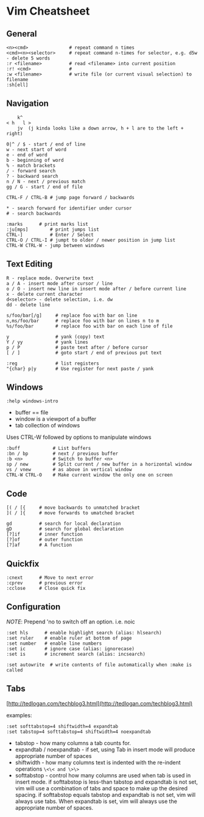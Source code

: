Vim Cheatsheet
==============

General
-------

```
<n><cmd>               # repeat command n times
<cmd><n><selector>     # repeat command n-times for selector, e.g. d5w - delete 5 words
:r <filename>          # read <filename> into current position
:r! <cmd>              #
:w <filename>          # write file (or current visual selection) to filename
:sh[ell]
```

Navigation
----------

```
    k^
< h   l >
    jv  (j kinda looks like a down arrow, h + l are to the left + right)

0|^ / $ - start / end of line
w - next start of word
e - end of word
b - beginning of word
% - match brackets
/ - forward search
? - backward search
n / N - next / previous match
gg / G - start / end of file

CTRL-F / CTRL-B # jump page forward / backwards

* - search forward for identifier under cursor
# - search backwards

:marks      # print marks list
:ju[mps]        # print jumps list
CTRL-]          # Enter / Select
CTRL-O / CTRL-I # jumpt to older / newer position in jump list
CTRL-W CTRL-W - jump between windows
```

Text Editing
------------

```
R - replace mode. Overwrite text
a / A - insert mode after cursor / line
o / O - insert new line in insert mode after / before current line
x - delete current character
d<selector> - delete selection, i.e. dw
dd - delete line

s/foo/bar[/g]     # replace foo with bar on line
n,ms/foo/bar      # replace foo with bar on lines n to m
%s/foo/bar        # replace foo with bar on each line of file

y                 # yank (copy) text
Y / yy            # yank lines
p / P             # paste text after / before cursor
[ / ]             # goto start / end of previous put text

:reg              # list registers
"{char} p|y       # Use register for next paste / yank
```

Windows
-------

```
:help windows-intro
```

-	buffer == file
-	window is a viewport of a buffer
-	tab collection of windows

Uses CTRL-W followed by options to manipulate windows

```
:buff            # List buffers
:bn / bp         # next / previous buffer
:b <n>           # Switch to buffer <n>
sp / new         # Split current / new buffer in a horizontal window
vs / vnew        # as above in vertical window
CTRL-W CTRL-O    # Make current window the only one on screen
```

Code
----

```
[( / [{     # move backwards to unmatched bracket
]( / ]{     # move forwards to umatched bracket

gd          # search for local declaration
gD          # search for global declaration
[?]if       # inner function
[?]of       # outer function
[?]af       # A function
```

Quickfix
--------

```
:cnext      # Move to next error
:cprev      # previous error
:cclose     # Close quick fix
```

Configuration
-------------

*NOTE*: Prepend 'no to switch off an option. i.e. noic

```
:set hls      # enable highlight search (alias: hlsearch)
:set ruler    # enable ruler at bottom of page
:set number   # enable line numbers
:set ic       # ignore case (alias: ignorecase)
:set is       # increment search (alias: incsearch)

:set autowrite  # write contents of file automatically when :make is called
```

Tabs
----

[http://tedlogan.com/techblog3.html](http://tedlogan.com/techblog3.html)

examples:

```
:set softtabstop=4 shiftwidth=4 expandtab
:set tabstop=4 softtabstop=4 shiftwidth=4 noexpandtab
```

-	tabstop - how many columns a tab counts for.
-	expandtab / noexpandtab - if set, using Tab in insert mode will produce appropriate number of spaces
-	shiftwidth - how many columns text is indented with the re-indent operations `\<\< and \>\>`
-	softtabstop - control how many columns are used when tab is used in insert mode. if softtabstop is less-than tabstop and expandtab is not set, vim will use a combination of tabs and space to make up the desired spacing. if softtabstop equals tabstop and expandtab is not set, vim will always use tabs. When expandtab is set, vim will always use the appropriate number of spaces.

